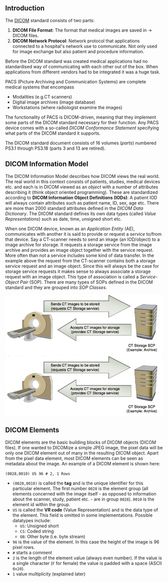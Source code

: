 ## Introduction
The [DICOM](http://dicom.nema.org/standard.html) standard consists of two parts:
  1. **DICOM File Format**: The format that medical images are saved in -> DICOM files.
  2. **DICOM Network Protocol**:  Network protocol that applications connected to a hospital's network use to communicate. Not only used for image exchange but also patient and procedure information.

Before the DICOM standard was created medical applications had no standardised way of communicating with each other out of the box. When applications from different vendors had to be integrated it was a huge task.

PACS (Picture Archiving and Communication Systems) are complete medical systems that encompass
- Modalities (e.g.CT scanners)
- Digital image archives (image database)
- Workstations (where radiologist examine the images)

The functionality of PACS is DICOM-driven, meaning that they implement some parts of the DICOM standard necessary for their function. Any PACS device comes with a so-called *DICOM Conformance Statement* specifying what parts of the DICOM standard it supports.

The DICOM standard document consists of 16 volumes (*parts*) numbered PS3.1 through PS3.18 (parts 3 and 13 are retired).

## DICOM Information Model
The DICOM Information Model describes how DICOM views the real world. The real world in this context consists of patients, studies, medical devices etc. and each is in DICOM viewed as an *object* with a number of attributes describing it (think object oriented programming). These are standardized according to **DICOM Information Object Definitions (IODs)**: A patient IOD will always contain attributes such as patient name, ID, sex, age etc.
There are more than 2000 standard attributes defined in the *DICOM Data Dictionary*. The DICOM standard defines its own data types (called *Value Representations*) such as date, time, unsigned short etc.

When one DICOM device, known as an *Application Entity* (AE), communicates with another it is said to provide or request a *service* to/from that device. Say a CT-scanner needs to send an image (an IOD/object) to a image archive for storage. It requests a storage service from the image archive and provides an image object together with the service request.
More often than not a service includes some kind of data transfer. In the example above the request from the CT-scanner contains both a storage service request and an image object. Since this will always be the case for storage service requests it makes sense to always associate a storage request with an image object. This type of association is called a *Service-Object Pair* (SOP). There are many types of SOPs defined in the DICOM standard and they are grouped into *SOP Classes*.

![](/img/SCU_SCP_relationship.png)
![](SCU_SCP_relationship.png)


## DICOM Elements
DICOM elements are the basic building blocks of DICOM objects (DICOM files). If one wanted to DICOMize a simple JPEG image, the pixel data will be only one DICOM element out of many in the resulting DICOM object. Apart from the pixel data element, most DICOM elements can be seen as metadata about the image. An example of a DICOM element is shown here:

`(0028,0010) US 96 # 2, 1 Rows`

- `(0028,0010)` is called the **tag** and is the unique identifier for this particular element. The first number `0028` is the element group (all elements concerned with the image itself - as opposed to information about the scanner, study, patient etc. - are in group `0028`). `0010` is the element id within the group.
- `US` is called the **VR code** (Value Representation) and is the data type of the element. This field is omitted in some implementations. Possible datatypes include:
    - `US`: Unsigned short
    - `CS`: Coded string
    - `OB`: Other byte (i.e. byte stream)
- `96` is the value of the element. In this case the height of the image is 96 pixel rows.
- `#` starts a comment
- `2` is the length of the element value (always even number). If the value is a single character (`F` for female) the value is padded with a space (ASCII `0x20`).
- `1` value multiplicity (explained later)

